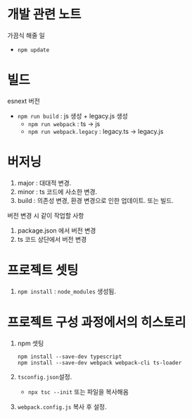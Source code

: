 # 개발 관련 노트

가끔식 해줄 일
* `npm update`


# 빌드
esnext 버전
* `npm run build` : js 생성 + legacy.js 생성
  * `npm run webpack` : ts -> js
  * `npm run webpack.legacy` : legacy.ts -> legacy.js


# 버저닝
1. major : 대대적 변경.
2. minor : ts 코드에 사소한 변경.
3. build : 의존성 변경, 환경 변경으로 인한 업데이트. 또는 빌드.



버전 변경 시 같이 작업할 사항
1. package.json 에서 버전 변경
2. ts 코드 상단에서 버전 변경


# 프로젝트 셋팅
1. `npm install` : `node_modules` 생성됨.


# 프로젝트 구성 과정에서의 히스토리
1. npm 셋팅
    ```shell
    npm install --save-dev typescript
    npm install --save-dev webpack webpack-cli ts-loader
    ```

2. `tsconfig.json`설정. 
    - `npx tsc --init` 또는 파일을 복사해옴

3. `webpack.config.js` 복사 후 설정.